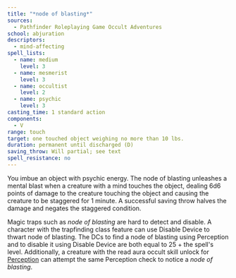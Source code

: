 ```yaml
---
title: "*node of blasting*"
sources:
  - Pathfinder Roleplaying Game Occult Adventures
school: abjuration
descriptors:
  - mind-affecting
spell_lists:
  - name: medium
    level: 3
  - name: mesmerist
    level: 3
  - name: occultist
    level: 2
  - name: psychic
    level: 3
casting_time: 1 standard action
components:
  - V
range: touch
target: one touched object weighing no more than 10 lbs.
duration: permanent until discharged (D)
saving_throw: Will partial; see text
spell_resistance: no
---
```


You imbue an object with psychic energy. The node of blasting unleashes a mental blast when a creature with a mind touches the object, dealing 6d6 points of damage to the creature touching the object and causing the creature to be staggered for 1 minute. A successful saving throw halves the damage and negates the staggered condition.

Magic traps such as *node of blasting* are hard to detect and disable. A character with the trapfinding class feature can use Disable Device to thwart node of blasting. The DCs to find a node of blasting using Perception and to disable it using Disable Device are both equal to 25 + the spell's level. Additionally, a creature with the read aura occult skill unlock for [Perception](/skills/perception/) can attempt the same Perception check to notice a *node of blasting*.
